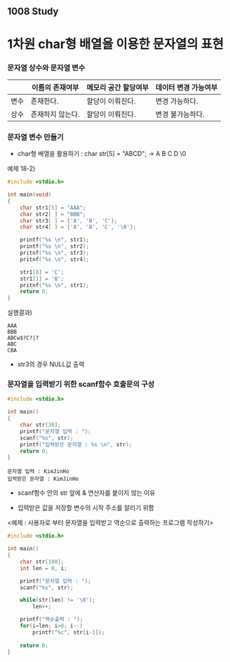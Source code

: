 1008 Study
------

# 1차원 char형 배열을 이용한 문자열의 표현

### 문자열 상수와 문자열 변수

||이름의 존재여부|메모리 공간 할당여부|데이터 변경 가능여부|
|---|---|---|---|
|변수|존재한다.|할당이 이뤄진다.|변경 가능하다.|
|상수|존재하지 않는다.|할당이 이뤄진다.|변경 불가능하다.|

### 문자열 변수 만들기

* char형 배열을 활용하기 : char str[5] = "ABCD"; -> A B C D \0

예제 18-2)
```c
#include <stdio.h>

int main(void)
{
    char str1[5] = "AAA";
    char str2[ ] = "BBB";
    char str3[ ] = {'A', 'B', 'C'};
    char str4[ ] = {'A', 'B', 'C', '\0'};

    printf("%s \n", str1);
    printf("%s \n", str2);
    pritnf("%s \n", str3);
    pritnf("%s \n", str4);

    str1[0] = 'C';
    str1[1] = 'B';
    pritnf("%s \n", str1);
    return 0;
}
```

실행결과)
```
AAA
BBB
ABCw$?C?|?
ABC
CBA
```

* str3의 경우 NULL값 출력

### 문자열을 입력받기 위한 scanf함수 호출문의 구성

```c
#include <stdio.h>

int main()
{
    char str[30];
    printf("문자열 입력 : ");
    scanf("%s", str);
    printf("입력받은 문자열 : %s \n", str);
    return 0;
}
```

```
문자열 입력 : KimJinHo
입력받은 문자열 : KimJinHo
```

* scanf함수 안의 str 앞에 & 연산자를 붙이지 않는 이유
 -  입력받은 값을 저장할 변수의 시작 주소를 알리기 위함

<예제 : 사용자로 부터 문자열을 입력받고 역순으로 출력하는 프로그램 작성하기>
```c
#include <stdio.h>

int main()
{
    char str[100];
    int len = 0, i;

    printf("문자열 입력 : ");
    scanf("%s", str);

    while(str[len] != '\0');
        len++;

    printf("역순출력 : ");
    for(i=len; i>0; i--)
        printf("%c", str[i-1]);
    
    return 0;
}
```